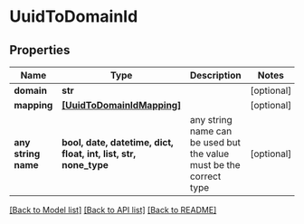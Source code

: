 # UuidToDomainId


## Properties
Name | Type | Description | Notes
------------ | ------------- | ------------- | -------------
**domain** | **str** |  | [optional] 
**mapping** | [**[UuidToDomainIdMapping]**](UuidToDomainIdMapping.md) |  | [optional] 
**any string name** | **bool, date, datetime, dict, float, int, list, str, none_type** | any string name can be used but the value must be the correct type | [optional]

[[Back to Model list]](../README.md#documentation-for-models) [[Back to API list]](../README.md#documentation-for-api-endpoints) [[Back to README]](../README.md)


